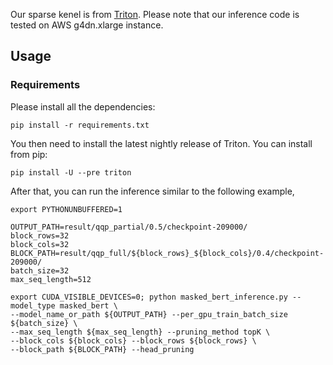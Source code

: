 Our sparse kenel is from [Triton](https://github.com/ptillet/triton). Please note that our inference code is tested on AWS g4dn.xlarge instance.	

## Usage

### Requirements
Please install all the dependencies:
```
pip install -r requirements.txt
```
You then need to install the latest nightly release of Triton. You can install from pip:
```
pip install -U --pre triton
```

After that, you can run the inference similar to the following example,
```
export PYTHONUNBUFFERED=1

OUTPUT_PATH=result/qqp_partial/0.5/checkpoint-209000/
block_rows=32
block_cols=32
BLOCK_PATH=result/qqp_full/${block_rows}_${block_cols}/0.4/checkpoint-209000/
batch_size=32
max_seq_length=512

export CUDA_VISIBLE_DEVICES=0; python masked_bert_inference.py --model_type masked_bert \
--model_name_or_path ${OUTPUT_PATH} --per_gpu_train_batch_size ${batch_size} \
--max_seq_length ${max_seq_length} --pruning_method topK \
--block_cols ${block_cols} --block_rows ${block_rows} \
--block_path ${BLOCK_PATH} --head_pruning
```
